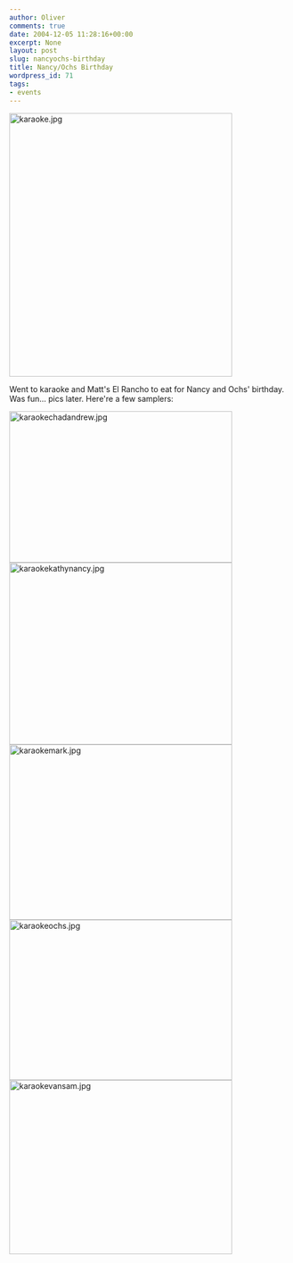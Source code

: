 ```yaml
---
author: Oliver
comments: true
date: 2004-12-05 11:28:16+00:00
excerpt: None
layout: post
slug: nancyochs-birthday
title: Nancy/Ochs Birthday
wordpress_id: 71
tags:
- events
---
```


<img alt="karaoke.jpg" src="http://www.oliverweb.com/images05/blog/karaoke.jpg" width="400" height="472" />

Went to karaoke and Matt's El Rancho to eat for Nancy and Ochs' birthday. Was fun... pics later.  Here're a few samplers:

<img alt="karaokechadandrew.jpg" src="http://www.oliverweb.com/images05/blog/karaokechadandrew.jpg" width="400" height="271" />

<img alt="karaokekathynancy.jpg" src="http://www.oliverweb.com/images05/blog/karaokekathynancy.jpg" width="400" height="326" />

<img alt="karaokemark.jpg" src="http://www.oliverweb.com/images05/blog/karaokemark.jpg" width="400" height="314" />

<img alt="karaokeochs.jpg" src="http://www.oliverweb.com/images05/blog/karaokeochs.jpg" width="400" height="287" />

<img alt="karaokevansam.jpg" src="http://www.oliverweb.com/images05/blog/karaokevansam.jpg" width="400" height="312" />